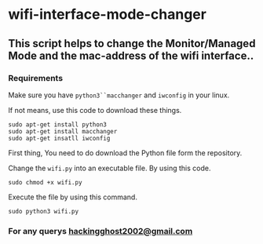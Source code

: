 # wifi-interface-mode-changer

## This script helps to change the Monitor/Managed Mode and the mac-address of the wifi interface..

### Requirements 
Make sure you have `python3``macchanger` and `iwconfig` in your linux.

If not means, use this code to download these things.

```
sudo apt-get install python3
sudo apt-get install macchanger
sudo apt-get insatll iwconfig
```

First thing, You need to do download the Python file form the repository.

Change the `wifi.py` into an executable file. By using this code.
```
sudo chmod +x wifi.py
```

Execute the file by using this command.
```
sudo python3 wifi.py
```

### For any querys hackingghost2002@gmail.com
